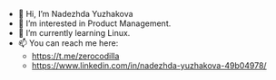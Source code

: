 - 👋 Hi, I’m Nadezhda Yuzhakova
- 👀 I’m interested in Product Management.
- 🌱 I’m currently learning Linux.
- 📫 You can reach me here:
    - https://t.me/zerocodilla
    - https://www.linkedin.com/in/nadezhda-yuzhakova-49b04978/

<!---
nyzhakova/nyzhakova is a ✨ special ✨ repository because its `README.md` (this file) appears on your GitHub profile.
You can click the Preview link to take a look at your changes.
--->
